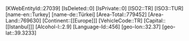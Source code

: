 ﻿---
location: [39.3233,32.37]
type: Country
tags: [geo/Country]
---
[KWebEntityId::27039]
[IsDeleted::0]
[IsPrivate::0]
[ISO2::TR]
[ISO3::TUR]
[name-en::Turkey]
[name-de::Türkei]
[Area-Total::779452]
[Area-Land::769630]
[Continent::[[Europe]]]
[VehicleCode::TR]
[Capital::[[Istanbul]]]
[Alcohol-l::2.9]
[Language-Id::456]
[geo-lon::32.37]
[geo-lat::39.3233]

